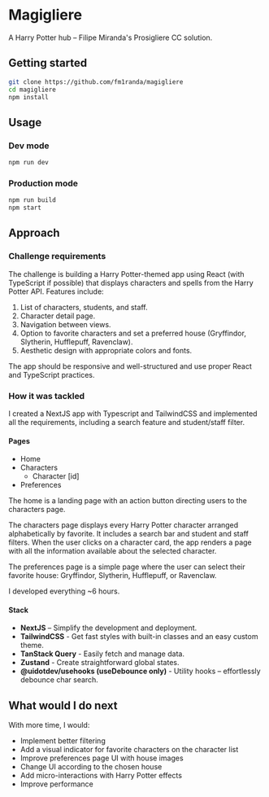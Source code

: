 # Magigliere

A Harry Potter hub – Filipe Miranda's Prosigliere CC solution.

## Getting started

```bash
git clone https://github.com/fm1randa/magigliere
cd magigliere
npm install
```

## Usage

### Dev mode
```bash
npm run dev
```

### Production mode
```bash
npm run build
npm start
```

## Approach

### Challenge requirements
The challenge is building a Harry Potter-themed app using React (with TypeScript if possible) that displays characters and spells from the Harry Potter API. Features include:

 1. List of characters, students, and staff.
 2. Character detail page.
 3. Navigation between views.
 4. Option to favorite characters and set a preferred house (Gryffindor, Slytherin, Hufflepuff, Ravenclaw).
 5. Aesthetic design with appropriate colors and fonts.

The app should be responsive and well-structured and use proper React and TypeScript practices.

### How it was tackled

I created a NextJS app with Typescript and TailwindCSS and implemented all the requirements, including a search feature and student/staff filter.

#### Pages

- Home
- Characters
  - Character [id]
- Preferences

The home is a landing page with an action button directing users to the characters page.

The characters page displays every Harry Potter character arranged alphabetically by favorite. It includes a search bar and student and staff filters. When the user clicks on a character card, the app renders a page with all the information available about the selected character.

The preferences page is a simple page where the user can select their favorite house: Gryffindor, Slytherin, Hufflepuff, or Ravenclaw.

I developed everything ~6 hours.

#### Stack

- **NextJS** – Simplify the development and deployment.
- **TailwindCSS** - Get fast styles with built-in classes and an easy custom theme.
- **TanStack Query** - Easily fetch and manage data.
- **Zustand** - Create straightforward global states.
- **@uidotdev/usehooks (useDebounce only)** - Utility hooks – effortlessly debounce char search.

## What would I do next

With more time, I would:

- Implement better filtering
- Add a visual indicator for favorite characters on the character list
- Improve preferences page UI with house images
- Change UI according to the chosen house
- Add micro-interactions with Harry Potter effects
- Improve performance